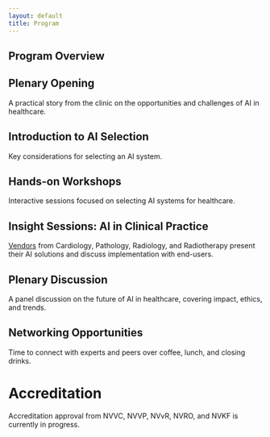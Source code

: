 ```yaml
---
layout: default
title: Program
---
```


## Program Overview

## Plenary Opening  
 
 <div class="content">
    <p>
  A practical story from the clinic on the opportunities and challenges of AI in healthcare.  </p>
</div>

 ## Introduction to AI Selection
  Key considerations for selecting an AI system.  

## Hands-on Workshops  
  Interactive sessions focused on selecting AI systems for healthcare.  

## Insight Sessions: AI in Clinical Practice
<div class = "content"> <p>
  <a href="{{ site.baseurl }}/vendors">Vendors</a> from Cardiology, Pathology, Radiology, and Radiotherapy present their AI solutions and discuss implementation with end-users.
  </p>
  </div>

## Plenary Discussion  
  A panel discussion on the future of AI in healthcare, covering impact, ethics, and trends.  

## Networking Opportunities
  Time to connect with experts and peers over coffee, lunch, and closing drinks.  

# Accreditation 
Accreditation approval from NVVC, NVVP, NVvR, NVRO, and NVKF is currently in progress.



<!-- <div class="program">

    <div class="program-item">
        <div class="program-time">9.00-9.30</div>  
        <div class="program-description">Registration of participants</div>
    </div>

    <div class="program-item">
        <div class="program-time">9.45-10.25</div>
        <div class="program-description">
            Plenary opening with a practical story from the clinic:<br>
            <em>The opportunities and challenges of AI in healthcare</em>
        </div>
    </div>

    <div class="program-item">
        <div class="program-time">10.25-10.55</div>
        <div class="program-description">
            Plenary introduction of the selection of AI:<br>
            <em>Considerations for selecting an AI system</em>
        </div>
    </div>

    <div class="program-item">
        <div class="program-time">11.00-12.30</div>
        <div class="program-description">
            Workshop 1:<br>
            <em>Hands-on workshop: selecting an AI system</em><br>
            Session 1a/1b<br>
            <em>Insight session: AI in clinical practice.</em>
        </div>
    </div>

    <div class="program-item">
        <div class="program-time">12.30-13.30</div>
        <div class="program-description">Lunch break</div>
    </div>

    <div class="program-item">
        <div class="program-time">13.30-15.00</div>
        <div class="program-description">
            Workshop 2:<br>
            <em>Hands-on workshop: selecting an AI system</em><br>
            Session 2a/2b:</strong><br>
            <em>Insight session: AI in clinical practice.</em>
        </div>
    </div>
    <div class="program-item">
        <div class="program-time">15.00-15.30</div>
        <div class="program-description">Coffee break</div>
    </div>

    <div class="program-item">
        <div class="program-time">15.30-16.45</div>
        <div class="program-description">
            Plenary discussion:<br>
            <em>What is the future of AI in healthcare?</em>
        </div>
    </div>

    <div class="program-item">
        <div class="program-time">16.45-17.00</div>
        <div class="program-description">Closing remarks</div>
    </div>
    <div class="program-item">
        <div class="program-time">17.00</div>
        <div class="program-description">Closing drinks</div>
    </div>
</div>




<div class="content">
    The participants will be divided into smaller groups for the workshops. You will either attend the workshop in the morning (1) or in the afternoon (2).  

    For the insight sessions, there will be an additional split. When signing up, you will choose one of the four focus areas: Radiology, Radiotherapy, Cardiology, or Pathology.  
    This choice determines which session you will be assigned to (A or B).
</div> -->
